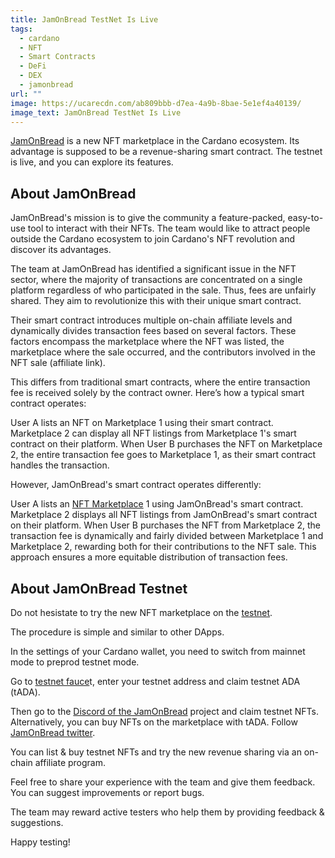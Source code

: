 ```yaml
---
title: JamOnBread TestNet Is Live
tags:
  - cardano
  - NFT
  - Smart Contracts
  - DeFi
  - DEX
  - jamonbread
url: ""
image: https://ucarecdn.com/ab809bbb-d7ea-4a9b-8bae-5e1ef4a40139/
image_text: JamOnBread TestNet Is Live
---
```


[JamOnBread](https://jamonbread.io/) is a new NFT marketplace in the Cardano ecosystem. Its advantage is supposed to be a revenue-sharing smart contract. The testnet is live, and you can explore its features.

## About JamOnBread

JamOnBread's mission is to give the community a feature-packed, easy-to-use tool to interact with their NFTs. The team would like to attract people outside the Cardano ecosystem to join Cardano's NFT revolution and discover its advantages.

The team at JamOnBread has identified a significant issue in the NFT sector, where the majority of transactions are concentrated on a single platform regardless of who participated in the sale. Thus, fees are unfairly shared. They aim to revolutionize this with their unique smart contract.

Their smart contract introduces multiple on-chain affiliate levels and dynamically divides transaction fees based on several factors. These factors encompass the marketplace where the NFT was listed, the marketplace where the sale occurred, and the contributors involved in the NFT sale (affiliate link).

This differs from traditional smart contracts, where the entire transaction fee is received solely by the contract owner. Here’s how a typical smart contract operates:

User A lists an NFT on Marketplace 1 using their smart contract. Marketplace 2 can display all NFT listings from Marketplace 1's smart contract on their platform. When User B purchases the NFT on Marketplace 2, the entire transaction fee goes to Marketplace 1, as their smart contract handles the transaction.

However, JamOnBread's smart contract operates differently:

User A lists an [NFT Marketplace](https://jamonbread.io/) 1 using JamOnBread's smart contract. Marketplace 2 displays all NFT listings from JamOnBread's smart contract on their platform. When User B purchases the NFT from Marketplace 2, the transaction fee is dynamically and fairly divided between Marketplace 1 and Marketplace 2, rewarding both for their contributions to the NFT sale. This approach ensures a more equitable distribution of transaction fees.

## About JamOnBread Testnet

Do not hesistate to try the new NFT marketplace on the [testnet](https://testnet-prod.jamonbread.tech/).

The procedure is simple and similar to other DApps.

In the settings of your Cardano wallet, you need to switch from mainnet mode to preprod testnet mode.

Go to [testnet fauce](https://docs.cardano.org/cardano-testnet/tools/faucet/)t, enter your testnet address and claim testnet ADA (tADA).

Then go to the [Discord of the JamOnBread](https://discord.com/invite/2TS58QxxwW) project and claim testnet NFTs. Alternatively, you can buy NFTs on the marketplace with tADA. Follow [JamOnBread twitter](https://twitter.com/JamOnBread_io).

You can list & buy testnet NFTs and try the new revenue sharing via an on-chain affiliate program.

Feel free to share your experience with the team and give them feedback. You can suggest improvements or report bugs.

The team may reward active testers who help them by providing feedback & suggestions.

Happy testing!
